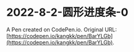 # 2022-8-2-圆形进度条-0

A Pen created on CodePen.io. Original URL: [https://codepen.io/kangkk/pen/BarYLGb](https://codepen.io/kangkk/pen/BarYLGb).

